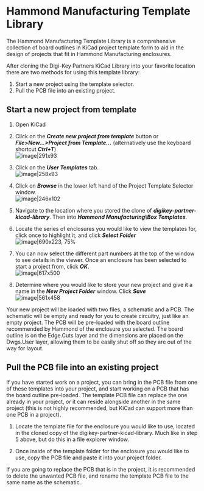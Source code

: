 Hammond Manufacturing Template Library
======

The Hammond Manufacturing Template Library is a comprehensive collection of board outlines in KiCad project template form to aid in the design of projects that fit in Hammond Manufacturing enclosures.

After cloning the Digi-Key Partners KiCad Library into your favorite location there are two methods for using this template library:
1. Start a new project using the template selector.
2. Pull the PCB file into an existing project.

## Start a new project from template

1. Open KiCad
2. Click on the ***Create new project from template*** button or ***File>New...>Project from Template...*** (alternatively use the keyboard shortcut ***Ctrl+T***)<br>
![image|291x93](https://aws1.discourse-cdn.com/digikey/original/2X/5/5c47521ffd27090f897a77bab917aa2d0d30c353.png) 
3. Click on the ***User Templates*** tab.<br>
![image|258x93](https://aws1.discourse-cdn.com/digikey/original/2X/1/181b2417aa039e91a76234910276af068ce52e6f.png) 
4. Click on ***Browse*** in the lower left hand of the Project Template Selector window.<br>
![image|246x102](https://aws1.discourse-cdn.com/digikey/original/2X/3/31c9d5fa64f8e56ccee43ecd62b34376fad548a3.png) 
5. Navigate to the location where you stored the clone of ***digikey-partner-kicad-library***. Then into ***Hammond Manufacturing\Box Templates***. <br>

6. Locate the series of enclosures you would like to view the templates for, click once to highlight it, and click ***Select Folder***<br>
![image|690x223, 75%](https://aws1.discourse-cdn.com/digikey/optimized/2X/6/6d6f60e1d398d08b47481ecb78b4c050dd59e607_2_517x167.png) 
7. You can now select the different part numbers at the top of the window to see details in the viewer. Once an enclosure has been selected to start a project from, click ***OK***.<br>
![image|617x500](https://aws1.discourse-cdn.com/digikey/original/2X/5/5f86ed3cfced46b21201971c11977aa9cd34d316.png) 
8. Determine where you would like to store your new project and give it a name in the ***New Project Folder*** window. Click ***Save***<br>
![image|561x458](https://aws1.discourse-cdn.com/digikey/original/2X/f/f34494d6c8aef84a032bc913162b626d14bd7eb3.png) 

Your new project will be loaded with two files, a schematic and a PCB. The schematic will be empty and ready for you to create circuitry, just like an empty project. The PCB will be pre-loaded with the board outline recommended by Hammond of the enclosure you selected. The board outline is on the Edge.Cuts layer and the dimensions are placed on the Dwgs.User layer, allowing them to be easily shut off so they are out of the way for layout.

## Pull the PCB file into an existing project

If you have started work on a project, you can bring in the PCB file from one of these templates into your project, and start working on a PCB that has the board outline pre-loaded. The template PCB file can replace the one already in your project, or it can reside alongside another in the same project (this is not highly recommended, but KiCad can support more than one PCB in a project).

1. Locate the template file for the enclosure you would like to use, located in the cloned copy of the digikey-partner-kicad-library. Much like in step 5 above, but do this in a file explorer window.

2. Once inside of the template folder for the enclosure you would like to use, copy the PCB file and paste it into your project folder.

If you are going to replace the PCB that is in the project, it is recommended to delete the unwanted PCB file, and rename the template PCB file to the same name as the schematic.
